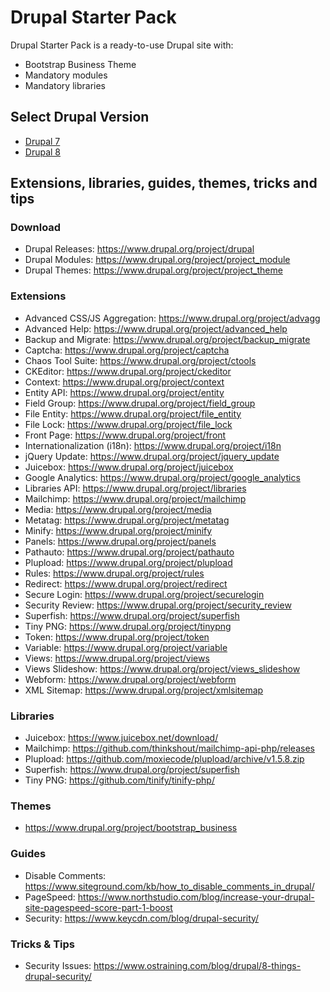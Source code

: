 # Drupal Starter Pack
Drupal Starter Pack is a ready-to-use Drupal site with:

- Bootstrap Business Theme
- Mandatory modules
- Mandatory libraries

## Select Drupal Version

- [Drupal 7](drupal7)  
- [Drupal 8](drupal8)

## Extensions, libraries, guides, themes, tricks and tips

### Download

 - Drupal Releases: https://www.drupal.org/project/drupal
 - Drupal Modules: https://www.drupal.org/project/project_module
 - Drupal Themes: https://www.drupal.org/project/project_theme

### Extensions

 - Advanced CSS/JS Aggregation: https://www.drupal.org/project/advagg
 - Advanced Help: https://www.drupal.org/project/advanced_help
 - Backup and Migrate: https://www.drupal.org/project/backup_migrate
 - Captcha: https://www.drupal.org/project/captcha
 - Chaos Tool Suite: https://www.drupal.org/project/ctools
 - CKEditor: https://www.drupal.org/project/ckeditor
 - Context: https://www.drupal.org/project/context
 - Entity API: https://www.drupal.org/project/entity
 - Field Group: https://www.drupal.org/project/field_group
 - File Entity: https://www.drupal.org/project/file_entity
 - File Lock: https://www.drupal.org/project/file_lock
 - Front Page: https://www.drupal.org/project/front
 - Internationalization (i18n): https://www.drupal.org/project/i18n 
 - jQuery Update: https://www.drupal.org/project/jquery_update
 - Juicebox: https://www.drupal.org/project/juicebox
 - Google Analytics: https://www.drupal.org/project/google_analytics
 - Libraries API: https://www.drupal.org/project/libraries
 - Mailchimp: https://www.drupal.org/project/mailchimp
 - Media: https://www.drupal.org/project/media
 - Metatag: https://www.drupal.org/project/metatag
 - Minify: https://www.drupal.org/project/minify
 - Panels: https://www.drupal.org/project/panels
 - Pathauto: https://www.drupal.org/project/pathauto
 - Plupload: https://www.drupal.org/project/plupload
 - Rules: https://www.drupal.org/project/rules
 - Redirect: https://www.drupal.org/project/redirect
 - Secure Login: https://www.drupal.org/project/securelogin
 - Security Review: https://www.drupal.org/project/security_review
 - Superfish: https://www.drupal.org/project/superfish
 - Tiny PNG: https://www.drupal.org/project/tinypng
 - Token: https://www.drupal.org/project/token
 - Variable: https://www.drupal.org/project/variable
 - Views: https://www.drupal.org/project/views
 - Views Slideshow: https://www.drupal.org/project/views_slideshow
 - Webform: https://www.drupal.org/project/webform
 - XML Sitemap: https://www.drupal.org/project/xmlsitemap

### Libraries

 - Juicebox: https://www.juicebox.net/download/
 - Mailchimp: https://github.com/thinkshout/mailchimp-api-php/releases
 - Plupload: https://github.com/moxiecode/plupload/archive/v1.5.8.zip
 - Superfish: https://www.drupal.org/project/superfish
 - Tiny PNG: https://github.com/tinify/tinify-php/
 
### Themes

 - https://www.drupal.org/project/bootstrap_business

### Guides

 - Disable Comments: https://www.siteground.com/kb/how_to_disable_comments_in_drupal/
 - PageSpeed: https://www.northstudio.com/blog/increase-your-drupal-site-pagespeed-score-part-1-boost
 - Security: https://www.keycdn.com/blog/drupal-security/

### Tricks & Tips

 - Security Issues: https://www.ostraining.com/blog/drupal/8-things-drupal-security/
